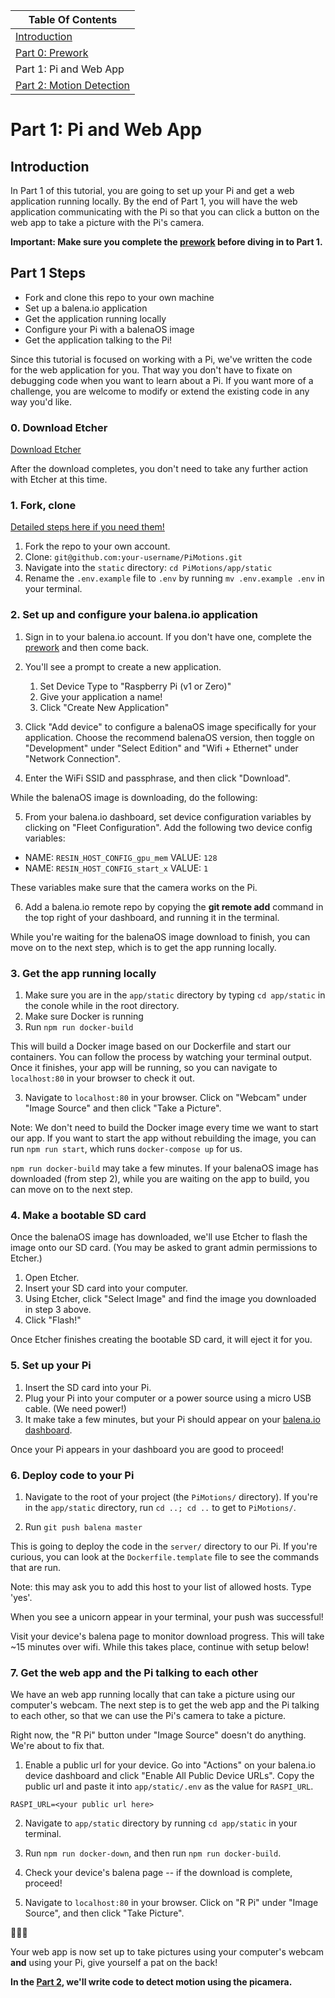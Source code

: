 | Table Of Contents                    |
| ------------------------------------ |
| [Introduction](../README.md)         |
| [Part 0: Prework](prework.md)        |
| Part 1: Pi and Web App               |
| [Part 2: Motion Detection](part2.md) |

# Part 1: Pi and Web App

## Introduction

In Part 1 of this tutorial, you are going to set up your Pi and get a web application running locally.
By the end of Part 1, you will have the web application communicating with the Pi so that you can click a button on the web app to take a picture with the Pi's camera.

**Important: Make sure you complete the [prework](prework.md) before diving in to Part 1.**

## Part 1 Steps

- Fork and clone this repo to your own machine
- Set up a balena.io application
- Get the application running locally
- Configure your Pi with a balenaOS image
- Get the application talking to the Pi!

Since this tutorial is focused on working with a Pi, we've written the code for the web application for you. That way you don't have to fixate on debugging code when you want to learn about a Pi. If you want more of a challenge, you are welcome to modify or extend the existing code in any way you'd like.

### 0. Download Etcher

[Download Etcher](https://etcher.io/)

After the download completes, you don't need to take any further action with Etcher at this time.

### 1. Fork, clone

[Detailed steps here if you need them!](https://help.github.com/articles/fork-a-repo/)

1. Fork the repo to your own account.
2. Clone: `git@github.com:your-username/PiMotions.git`
3. Navigate into the `static` directory: `cd PiMotions/app/static`
4. Rename the `.env.example` file to `.env` by running `mv .env.example .env` in your terminal.

### 2. Set up and configure your balena.io application

1. Sign in to your balena.io account. If you don't have one, complete the [prework](prework.md) and then come back.

2. You'll see a prompt to create a new application.

   1. Set Device Type to "Raspberry Pi (v1 or Zero)"
   1. Give your application a name!
   1. Click "Create New Application"

3. Click "Add device" to configure a balenaOS image specifically for your application. Choose the recommend balenaOS version, then toggle on "Development" under "Select Edition" and "Wifi + Ethernet" under "Network Connection".
4. Enter the WiFi SSID and passphrase, and then click "Download".

While the balenaOS image is downloading, do the following:

5. From your balena.io dashboard, set device configuration variables by clicking on "Fleet Configuration". Add the following two device config variables:

- NAME: `RESIN_HOST_CONFIG_gpu_mem` VALUE: `128`
- NAME: `RESIN_HOST_CONFIG_start_x` VALUE: `1`

These variables make sure that the camera works on the Pi.

6. Add a balena.io remote repo by copying the **git remote add** command in the top right of your dashboard, and running it in the terminal.

While you're waiting for the balenaOS image download to finish, you can move on to the next step, which is to get the app running locally.

### 3. Get the app running locally

1. Make sure you are in the `app/static` directory by typing `cd app/static` in the conole while in the root directory.
2. Make sure Docker is running
3. Run `npm run docker-build`

This will build a Docker image based on our Dockerfile and start our containers. You can follow the process by watching your terminal output.
Once it finishes, your app will be running, so you can navigate to `localhost:80` in your browser to check it out.

3. Navigate to `localhost:80` in your browser. Click on "Webcam" under "Image Source" and then click "Take a Picture".

Note: We don't need to build the Docker image every time we want to start our app. If you want to start the app without rebuilding the image, you can run `npm run start`, which runs `docker-compose up` for us.

`npm run docker-build` may take a few minutes. If your balenaOS image has downloaded (from step 2), while you are waiting on the app to build, you can move on to the next step.

### 4. Make a bootable SD card

Once the balenaOS image has downloaded, we'll use Etcher to flash the image onto our SD card. (You may be asked to grant admin permissions to Etcher.)

1. Open Etcher.
2. Insert your SD card into your computer.
3. Using Etcher, click "Select Image" and find the image you downloaded in step 3 above.
4. Click "Flash!"

Once Etcher finishes creating the bootable SD card, it will eject it for you.

### 5. Set up your Pi

1. Insert the SD card into your Pi.
2. Plug your Pi into your computer or a power source using a micro USB cable. (We need power!)
3. It make take a few minutes, but your Pi should appear on your [balena.io dashboard](https:/dashboard.balena-cloud.com/apps).

Once your Pi appears in your dashboard you are good to proceed!

### 6. Deploy code to your Pi

1. Navigate to the root of your project (the `PiMotions/` directory). If you're in the `app/static` directory, run `cd ..; cd ..` to get to `PiMotions/`.

2. Run `git push balena master`

This is going to deploy the code in the `server/` directory to our Pi.
If you're curious, you can look at the `Dockerfile.template` file to see the commands that are run.

Note: this may ask you to add this host to your list of allowed hosts. Type 'yes'.

When you see a unicorn appear in your terminal, your push was successful!

Visit your device's balena page to monitor download progress. This will take ~15 minutes over wifi. While this takes place, continue with setup below!

### 7. Get the web app and the Pi talking to each other

We have an web app running locally that can take a picture using our computer's webcam.
The next step is to get the web app and the Pi talking to each other, so that we can use the Pi's camera to take a picture.

Right now, the "R Pi" button under "Image Source" doesn't do anything. We're about to fix that.

1. Enable a public url for your device. Go into "Actions" on your balena.io device dashboard and click "Enable All Public Device URLs".
   Copy the public url and paste it into `app/static/.env` as the value for `RASPI_URL`.

```
RASPI_URL=<your public url here>
```

2. Navigate to `app/static` directory by running `cd app/static` in your terminal.

3. Run `npm run docker-down`, and then run `npm run docker-build`.

4. Check your device's balena page -- if the download is complete, proceed!

5. Navigate to `localhost:80` in your browser. Click on "R Pi" under "Image Source", and then click "Take Picture".

:tada::tada::tada:

Your web app is now set up to take pictures using your computer's webcam **and** using your Pi, give yourself a pat on the back!

**In the [Part 2](part2.md), we'll write code to detect motion using the picamera.**
